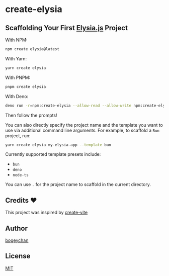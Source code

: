 # create-elysia

## Scaffolding Your First [Elysia.js](https://elysiajs.com) Project

With NPM:

```bash
npm create elysia@latest
```

With Yarn:

```bash
yarn create elysia
```

With PNPM:

```bash
pnpm create elysia
```

With Deno:

```bash
deno run -r=npm:create-elysia --allow-read --allow-write npm:create-elysia
```

Then follow the prompts!

You can also directly specify the project name and the template you want to use via additional command line arguments. For example, to scaffold a `Bun` project, run:

```bash
yarn create elysia my-elysia-app --template bun
```

Currently supported template presets include:

- `bun`
- `deno`
- `node-ts`

You can use `.` for the project name to scaffold in the current directory.

## Credits ❤️

This project was inspired by [create-vite](https://www.npmjs.com/package/create-vite)

## Author

[bogeychan](https://github.com/bogeychan)

## License

[MIT](LICENSE)
